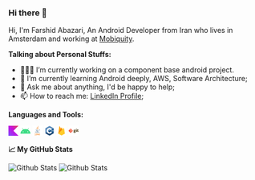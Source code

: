 ### Hi there 👋

Hi, I'm Farshid Abazari, An Android Developer from Iran who lives in Amsterdam and working at [Mobiquity](https://www.mobiquity.com/).


**Talking about Personal Stuffs:**

- 👨🏽‍💻 I’m currently working on a component base android project.
- 🌱 I’m currently learning Android deeply, AWS, Software Architecture; 
- 💬 Ask me about anything, I'd be happy to help;
- 📫 How to reach me: [LinkedIn Profile](https://www.linkedin.com/in/farshid-abazari/);

**Languages and Tools:**  

<code><img height="20" src="https://raw.githubusercontent.com/github/explore/80688e429a7d4ef2fca1e82350fe8e3517d3494d/topics/kotlin/kotlin.png"></code>
<code><img height="20" src="https://raw.githubusercontent.com/github/explore/80688e429a7d4ef2fca1e82350fe8e3517d3494d/topics/android/android.png"></code>
<code><img height="20" src="https://raw.githubusercontent.com/github/explore/80688e429a7d4ef2fca1e82350fe8e3517d3494d/topics/java/java.png"></code>
<code><img height="20" src="https://raw.githubusercontent.com/github/explore/80688e429a7d4ef2fca1e82350fe8e3517d3494d/topics/cpp/cpp.png"></code>
<code><img height="20" src="https://raw.githubusercontent.com/github/explore/80688e429a7d4ef2fca1e82350fe8e3517d3494d/topics/firebase/firebase.png"></code>
<code><img height="20" src="https://raw.githubusercontent.com/github/explore/80688e429a7d4ef2fca1e82350fe8e3517d3494d/topics/git/git.png"></code>

**📈 My GitHub Stats**

![Github Stats](https://github-readme-stats.vercel.app/api/top-langs/?username=FarshidABZ&theme=gotham)
![Github Stats](https://github-readme-stats.vercel.app/api?username=FarshidABZ&show_icons=true&theme=gotham&include_all_commits=true&count_private=true)

